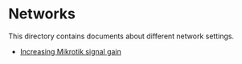 # Networks

This directory contains documents about different network settings.

- [Increasing Mikrotik signal gain](./mikrotik-antenna-gain.md)
